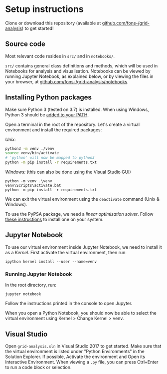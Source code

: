 # Setup instructions

Clone or download this repository (available at [github.com/fons-/grid-analysis](https://github.com/fons-/grid-analysis)) to get started!

## Source code

Most relevant code resides in `src/` and in `notebooks/`.

`src/` contains general class definitions and methods, which will be used in Notebooks for analysis and visualisation. Notebooks can be viewed by running Jupyter Notebook, as explained below, or by viewing the files in your browser, at [github.com/fons-/grid-analysis/notebooks](https://github.com/fons-/grid-analysis/notebooks).

## Installing Python packages

Make sure Python 3 (tested on 3.7) is installed. When using Windows, Python 3 should be [added to your PATH](https://docs.python.org/3/using/windows.html#using-on-windows).

Open a terminal in the root of the repository. Let's create a virtual environment and install the required packages:

*Unix:*

```bash
python3 -m venv ./venv
source venv/bin/activate
# 'python' will now be mapped to python3
python -m pip install -r requirements.txt
```

*Windows:* (this can also be done using the Visual Studio GUI)

```dos
python -m venv .\venv
venv\Scripts\activate.bat
python -m pip install -r requirements.txt
```



We can exit the virtual environment using the `deactivate` command (Unix & Windows).

To use the PyPSA package, we need a *linear optimisation solver*. Follow [these instructions](https://pypsa.org/doc/installation.html#getting-a-solver-for-linear-optimisation) to install one on your system.



## Jupyter Notebook

To use our virtual environment inside Jupyter Notebook, we need to install it as a *Kernel*. First activate the virtual environment, then run:

```
ipython kernel install --user --name=venv
```

### Running Jupyter Notebook

In the root directory, run:

```
jupyter notebook
```

Follow the instructions printed in the console to open Jupyter.

When you open a Python Notebook, you should now be able to select the virtual environment using Kernel > Change Kernel > venv.

## Visual Studio

Open `grid-analysis.sln` in Visual Studio 2017 to get started. Make sure that the virtual environment is listed under "Python Environments" in the Solution Explorer. If possible, Activate the environment and Open its Interactive Environment. When viewing a `.py` file, you can press Ctrl+Enter to run a code block or selection. 

